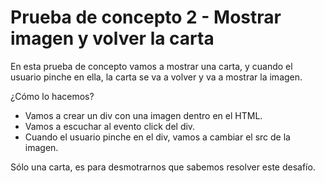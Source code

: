 # Prueba de concepto 2 - Mostrar imagen y volver la carta

En esta prueba de concepto vamos a mostrar una carta, y cuando el usuario pinche en ella, la carta se va a volver y va a mostrar la imagen.

¿Cómo lo hacemos?

- Vamos a crear un div con una imagen dentro en el HTML.
- Vamos a escuchar al evento click del div.
- Cuando el usuario pinche en el div, vamos a cambiar el src de la imagen.

Sólo una carta, es para desmotrarnos que sabemos resolver este desafío.
